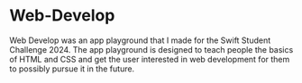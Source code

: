 # Web-Develop
Web Develop was an app playground that I made for the Swift Student Challenge 2024. The app playground is designed to teach people the basics of HTML and CSS and get the user interested in web development for them to possibly pursue it in the future.
